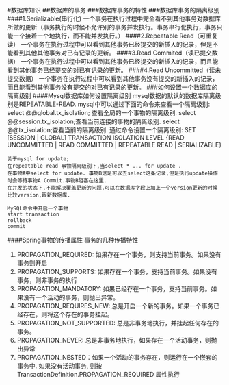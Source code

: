 #数据库知识
##数据库的事务
###数据库事务的特性
###数据库事务的隔离级别
####1.Serializable(串行化)
    一个事务在执行过程中完全看不到其他事务对数据库所做的更新（事务执行的时候不允许别的事务并发执行。事务串行化执行，事务只能一个接着一个地执行，而不能并发执行。）
####2.Repeatable Read（可重复读）
    一个事务在执行过程中可以看到其他事务已经提交的新插入的记录，但是不能看到其他其他事务对已有记录的更新。
####3.Read Commited（读已提交数据）
    一个事务在执行过程中可以看到其他事务已经提交的新插入的记录，而且能看到其他事务已经提交的对已有记录的更新。
####4.Read Uncommitted（读未提交数据）
    一个事务在执行过程中可以看到其他事务没有提交的新插入的记录，而且能看到其他事务没有提交的对已有记录的更新。
###如何设置一个数据库的隔离级别
####Mysql数据库如何设置隔离级别
    mysql数据的默认的数据库隔离级别是REPEATABLE-READ.
    mysql中可以通过下面的命令来查看一个隔离级别:
    select @@global.tx_isolation; 查看全局的一个事物的隔离级别.
    select @@session.tx_isolation;查看当前连接的事物的隔离级别.
    select @@tx_isolation;查看当前的隔离级别.
    通过命令设置一个隔离级别:
    SET [SESSION | GLOBAL] TRANSACTION ISOLATION LEVEL {READ UNCOMMITTED | READ COMMITTED | REPEATABLE READ | SERIALIZABLE}

    关于mysql for update;
    在repeatable read 事物隔离级别下,当select * ... for update .
    在事物A中select for update. 事物B这是可以去select这条记录,但是执行update操作时会等待事物A Commit.事物B阻塞在这里.
    在并发的状态下,不能解决覆盖更新的问题.可以在数据库字段上加上一个version更新的时候比较version,跟新数据库.

    MySQL命令中开启一个事物
    start transaction
    rollback
    commit


####Spring事物的传播属性
事务的几种传播特性
1. PROPAGATION_REQUIRED: 如果存在一个事务，则支持当前事务。如果没有事务则开启
2. PROPAGATION_SUPPORTS: 如果存在一个事务，支持当前事务。如果没有事务，则非事务的执行
3. PROPAGATION_MANDATORY: 如果已经存在一个事务，支持当前事务。如果没有一个活动的事务，则抛出异常。
4. PROPAGATION_REQUIRES_NEW: 总是开启一个新的事务。如果一个事务已经存在，则将这个存在的事务挂起。
5. PROPAGATION_NOT_SUPPORTED: 总是非事务地执行，并挂起任何存在的事务。
6. PROPAGATION_NEVER: 总是非事务地执行，如果存在一个活动事务，则抛出异常
7. PROPAGATION_NESTED：如果一个活动的事务存在，则运行在一个嵌套的事务中. 如果没有活动事务, 则按TransactionDefinition.PROPAGATION_REQUIRED 属性执行